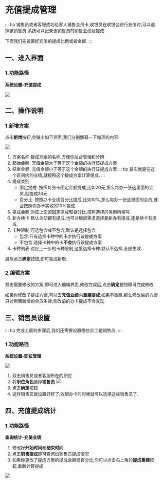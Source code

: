 # 充值提成管理
::: tip
销售员或者客服成功给客人销售会员卡,收银员在收银台进行充值时,可以选择该销售员,系统可以记录该销售员的销售业绩及提成.

下面我们先设置好充值的提成比例或者金额.
:::
## 一、进入界面
### 1.功能路径
**系统设置-充值提成**

![](https://wiki-cdsoft.oss-cn-hangzhou.aliyuncs.com/20241002160855.png)

## 二、操作说明
### 1.新增方案
点击**新增**按钮,会弹出如下界面,我们分别解释一下每项的内容:

![](https://wiki-cdsoft.oss-cn-hangzhou.aliyuncs.com/20241002161220.png)

1. 方案名称:提成方案的名称,方便你后台管理和分辨
2. 起始金额: 充值金额大于等于这个金额的执行该提成方案
3. 结束金额: 充值金额小于等于这个金额的执行该提成方案
   ::: tip
    其实就是在这个区间内的业绩,就按照这个提成方案计算提成.
    :::
4. 提成类别:
   + 固定提成: 按照每张卡固定金额提成,比如20元,那么每办一张这里面的会员,就提成20元.
   + 百分比: 按照办卡业绩百分比提成,比如10%,那么每办一张这里面的会员,就会按照你办卡实收的10%提成.
5. 提成金额:对应上面的固定提成和百分比,按照选择的类别再填写.
6. 新办续卡:默认全部都有提成,也可以根据需求选择是新办有提成,还是续卡有提成.
7. 卡种限制:可选包含或不包含,默认是选择包含
   + 包含:只有选择卡种中的卡才执行该提成方案
   + 不包含:选择卡种中的卡**不会**执行该提成方案
8. 卡种列表:对应上一步的卡种限制,这里选择卡种.默认不选择,全部生效

最后点击**确定**按钮,即可完成新增.

### 2.编辑方案
双击需要修改的方案,即可进入编辑界面,修改完成后,点击**确定**按钮即可完成修改.

如果你修改了提成方案,可以去**充值业绩**内**重建提成**,如果不重建,那么修改后的方案只对后面新增的会员生效,修改前的办卡提成不会变动.
   

## 三、销售员设置
::: tip
    完成上面的步骤后,我们还需要设置哪些员工是销售员.
    :::

### 1.功能路径
**系统设置-职位管理**


![](https://wiki-cdsoft.oss-cn-hangzhou.aliyuncs.com/20241002163212.png)


1. 双击销售员或者客服所在的职位
2. 将**职位角色**选择**销售员**
   ![](https://wiki-cdsoft.oss-cn-hangzhou.aliyuncs.com/20241002162907.png)
3. 点击**确定**按钮
4. 这样销售员就设置好好了,收银办卡的时候就可以选择这些销售员了.


## 四、充值提成统计

### 1.功能路径
**查询统计-充值业绩**

1. 修改好**开始时间**和**结束时间**
2. 点击**销售提成**即可查询出销售员提成情况
3. 如果你更改了提成方案的提成金额或百分比,你可以点击右上角的**提成重建**按钮,重新计算提成

![](https://wiki-cdsoft.oss-cn-hangzhou.aliyuncs.com/20241002163648.png)
